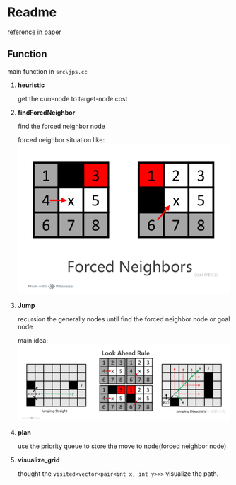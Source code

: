 # **Readme**

[reference in paper](https://github.com/lyteen/DS/algori/Jump_Search_Algorithm/refes) 

## **Function**

main function in `src\jps.cc`

1. **heuristic**

    get the curr-node to target-node cost

2. **findForcdNeighbor**

    find the forced neighbor node

    forced neighbor situation like:
    ![](refes/2.png)

3. **Jump**

    recursion the generally nodes until find the forced neighbor node or goal node
    
    main idea:
    ![](refes/1.png)

4. **plan**

    use the priority queue to store the move to node(forced neighbor node)

5. **visualize_grid**

    thought the `visited<vector<pair<int x, int y>>>` visualize the path.